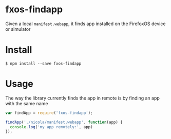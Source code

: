 # fxos-findapp

Given a local `manifest.webapp`, it finds app installed on the FirefoxOS device or simulator

# Install

```
$ npm install --save fxos-findapp
```

# Usage

The way the library currently finds the app in remote is by finding an app with the same name

```javascript
var findApp = require('fxos-findapp');

findApp('./nicola/manifest.webapp', function(app) {
  console.log('my app remotely:', app)
});
```